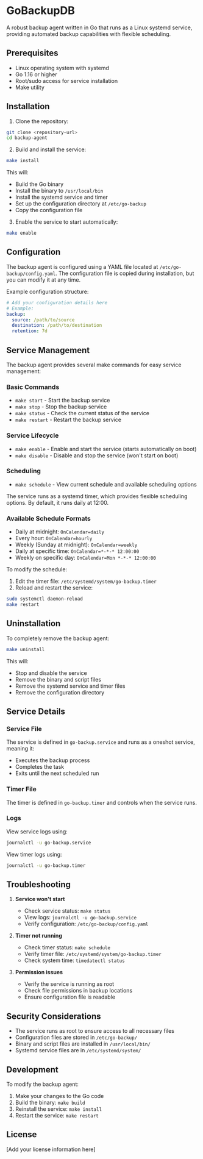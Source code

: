 # GoBackupDB

A robust backup agent written in Go that runs as a Linux systemd service, providing automated backup capabilities with flexible scheduling.

## Prerequisites

- Linux operating system with systemd
- Go 1.16 or higher
- Root/sudo access for service installation
- Make utility

## Installation

1. Clone the repository:

```bash
git clone <repository-url>
cd backup-agent
```

2. Build and install the service:

```bash
make install
```

This will:

- Build the Go binary
- Install the binary to `/usr/local/bin`
- Install the systemd service and timer
- Set up the configuration directory at `/etc/go-backup`
- Copy the configuration file

3. Enable the service to start automatically:

```bash
make enable
```

## Configuration

The backup agent is configured using a YAML file located at `/etc/go-backup/config.yaml`. The configuration file is copied during installation, but you can modify it at any time.

Example configuration structure:

```yaml
# Add your configuration details here
# Example:
backup:
  source: /path/to/source
  destination: /path/to/destination
  retention: 7d
```

## Service Management

The backup agent provides several make commands for easy service management:

### Basic Commands

- `make start` - Start the backup service
- `make stop` - Stop the backup service
- `make status` - Check the current status of the service
- `make restart` - Restart the backup service

### Service Lifecycle

- `make enable` - Enable and start the service (starts automatically on boot)
- `make disable` - Disable and stop the service (won't start on boot)

### Scheduling

- `make schedule` - View current schedule and available scheduling options

The service runs as a systemd timer, which provides flexible scheduling options. By default, it runs daily at 12:00.

### Available Schedule Formats

- Daily at midnight: `OnCalendar=daily`
- Every hour: `OnCalendar=hourly`
- Weekly (Sunday at midnight): `OnCalendar=weekly`
- Daily at specific time: `OnCalendar=*-*-* 12:00:00`
- Weekly on specific day: `OnCalendar=Mon *-*-* 12:00:00`

To modify the schedule:

1. Edit the timer file: `/etc/systemd/system/go-backup.timer`
2. Reload and restart the service:

```bash
sudo systemctl daemon-reload
make restart
```

## Uninstallation

To completely remove the backup agent:

```bash
make uninstall
```

This will:

- Stop and disable the service
- Remove the binary and script files
- Remove the systemd service and timer files
- Remove the configuration directory

## Service Details

### Service File

The service is defined in `go-backup.service` and runs as a oneshot service, meaning it:

- Executes the backup process
- Completes the task
- Exits until the next scheduled run

### Timer File

The timer is defined in `go-backup.timer` and controls when the service runs.

### Logs

View service logs using:

```bash
journalctl -u go-backup.service
```

View timer logs using:

```bash
journalctl -u go-backup.timer
```

## Troubleshooting

1. **Service won't start**

   - Check service status: `make status`
   - View logs: `journalctl -u go-backup.service`
   - Verify configuration: `/etc/go-backup/config.yaml`

2. **Timer not running**

   - Check timer status: `make schedule`
   - Verify timer file: `/etc/systemd/system/go-backup.timer`
   - Check system time: `timedatectl status`

3. **Permission issues**
   - Verify the service is running as root
   - Check file permissions in backup locations
   - Ensure configuration file is readable

## Security Considerations

- The service runs as root to ensure access to all necessary files
- Configuration files are stored in `/etc/go-backup/`
- Binary and script files are installed in `/usr/local/bin/`
- Systemd service files are in `/etc/systemd/system/`

## Development

To modify the backup agent:

1. Make your changes to the Go code
2. Build the binary: `make build`
3. Reinstall the service: `make install`
4. Restart the service: `make restart`

## License

[Add your license information here]
